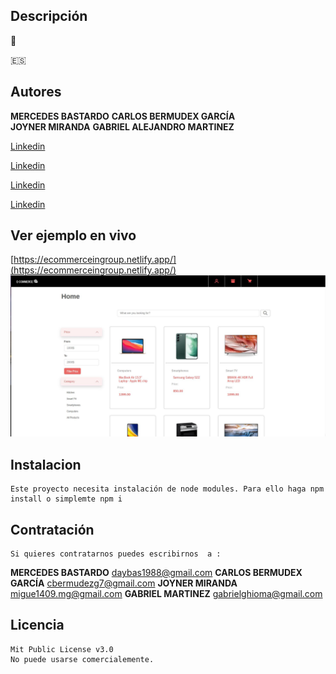 ## Descripción  

🏴󠁧󠁢󠁥󠁮󠁧󠁿



🇪🇸
	
	

 

## Autores 

**MERCEDES BASTARDO** 
**CARLOS BERMUDEX GARCÍA**  
**JOYNER MIRANDA** 
**GABRIEL ALEJANDRO MARTINEZ** 

[Linkedin](https://www.linkedin.com/in/mercedes-bastardo/)


[Linkedin](https://www.linkedin.com/in/carlosbermudezgarcia/)


[Linkedin](https://www.linkedin.com/in/joyner-miranda-16a2bb24b/)


[Linkedin](https://www.linkedin.com/in/gabrielmartinezghioma/)



## Ver ejemplo en vivo

 [https://ecommerceingroup.netlify.app/](https://ecommerceingroup.netlify.app/)
![Image text](https://github.com/gabrielmartinezghioma/E-COMMERCE/blob/main/public/ECOMMERCE.jpg?raw=true)

## Instalacion 

	Este proyecto necesita instalación de node modules. Para ello haga npm install o simplemte npm i 

## Contratación 
	Si quieres contratarnos puedes escribirnos  a :

**MERCEDES BASTARDO**  daybas1988@gmail.com
**CARLOS BERMUDEX GARCÍA** cbermudezg7@gmail.com
**JOYNER MIRANDA**  migue1409.mg@gmail.com
**GABRIEL MARTINEZ** gabrielghioma@gmail.com 

## Licencia

	Mit Public License v3.0
	No puede usarse comercialemente.
